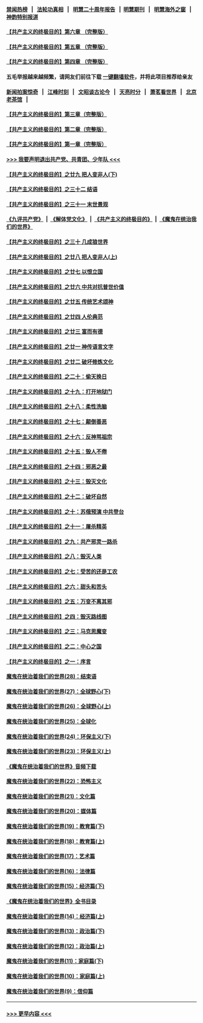#### [禁闻热榜](热点新闻.md?=0)  &nbsp;&nbsp;|&nbsp;&nbsp; [法轮功真相](https://github.com/gfw-breaker/truth/blob/master/README.md?=0) &nbsp;&nbsp;|&nbsp;&nbsp; [明慧二十周年报告](https://github.com/gfw-breaker/mh-reports/blob/master/README.md?=0) &nbsp;&nbsp;|&nbsp;&nbsp;[明慧期刊](https://github.com/gfw-breaker/mh-qikan) &nbsp;&nbsp;|&nbsp;&nbsp; [明慧海外之窗](https://github.com/gfw-breaker/mh-news/blob/master/README.md?=0) &nbsp;&nbsp;|&nbsp;&nbsp; [神韵特别报道](https://github.com/gfw-breaker/mh-news/blob/master/shenyun.md?=0)
#### [【共产主义的终极目的】第六章 （完整版）](../pages/nsc422/n11428913.md?t=03101332) 
#### [【共产主义的终极目的】第五章 （完整版）](../pages/nsc422/n11428912.md?t=03101332) 
#### [【共产主义的终极目的】第四章 （完整版）](../pages/nsc422/n11428907.md?t=03101332) 
#### 五毛举报越来越频繁，请网友们前往下载 [一键翻墙软件](https://github.com/gfw-breaker/ssr-accounts)，并将此项目推荐给亲友
#### [新闻拍案惊奇](https://github.com/gfw-breaker/banned-news/blob/master/pages/link4.md) &nbsp;&nbsp;|&nbsp;&nbsp; [江峰时刻](https://github.com/gfw-breaker/banned-news/blob/master/pages/link4.md) &nbsp;&nbsp;|&nbsp;&nbsp; [文昭谈古论今](https://github.com/gfw-breaker/banned-news/blob/master/pages/link4.md) &nbsp;&nbsp;|&nbsp;&nbsp; [天亮时分](https://github.com/gfw-breaker/banned-news/blob/master/pages/link4.md) &nbsp;&nbsp;|&nbsp;&nbsp; [萧茗看世界](https://github.com/gfw-breaker/banned-news/blob/master/pages/link4.md) &nbsp;&nbsp;|&nbsp;&nbsp; [北京老茶馆](https://github.com/gfw-breaker/banned-news/blob/master/pages/link4.md) &nbsp;&nbsp;|&nbsp;&nbsp; 
#### [【共产主义的终极目的】第三章（完整版）](../pages/nsc422/n11428848.md?t=03101332) 
#### [【共产主义的终极目的】第二章（完整版）](../pages/nsc422/n11428831.md?t=03101332) 
#### [【共产主义的终极目的】第一章（完整版）](../pages/nsc422/n11417651.md?t=03101332) 
#### [>>> 我要声明退出共产党、共青团、少年队 <<<](https://github.com/begood0513/goodnews/blob/master/quit/letter.md) 
#### [【共产主义的终极目的】之廿九 把人变非人(下)](../pages/nsc422/n11344140.md?t=03101332) 
#### [【共产主义的终极目的】之三十二 结语](../pages/nsc422/n11360535.md?t=03101332) 
#### [【共产主义的终极目的】之三十一 末世景观](../pages/nsc422/n11351129.md?t=03101332) 
#### [《九评共产党》](https://github.com/begood0513/9ping.md/blob/master/README.md) &nbsp;|&nbsp; [《解体党文化》](../../../../jtdwh.md/blob/master/README.md)  &nbsp;|&nbsp; [《共产主义的终极目的》](../../../../gczydzjmd.md/blob/master/README.md) &nbsp;|&nbsp; [《魔鬼在统治我们的世界》](../../../../mgztzwmdsj.md/blob/master/README.md) 
#### [【共产主义的终极目的】之三十 几成狼世界](../pages/nsc422/n11348280.md?t=03101332) 
#### [【共产主义的终极目的】之廿八 把人变非人(上)](../pages/nsc422/n11340492.md?t=03101332) 
#### [【共产主义的终极目的】之廿七 以恨立国](../pages/nsc422/n11336944.md?t=03101332) 
#### [【共产主义的终极目的】之廿六 中共对抗普世价值](../pages/nsc422/n11324785.md?t=03101332) 
#### [【共产主义的终极目的】之廿五 传统艺术颂神](../pages/nsc422/n11296396.md?t=03101332) 
#### [【共产主义的终极目的】之廿四 人伦典范](../pages/nsc422/n11296397.md?t=03101332) 
#### [【共产主义的终极目的】之廿三 富而有德](../pages/nsc422/n11283598.md?t=03101332) 
#### [【共产主义的终极目的】之廿一 神传语言文字](../pages/nsc422/n11263265.md?t=03101332) 
#### [【共产主义的终极目的】之廿二 破坏修炼文化](../pages/nsc422/n11245728.md?t=03101332) 
#### [【共产主义的终极目的】之二十：偷天换日](../pages/nsc422/n11238846.md?t=03101332) 
#### [【共产主义的终极目的】之十九：打开地狱门](../pages/nsc422/n11206376.md?t=03101332) 
#### [【共产主义的终极目的】之十八：柔性洗脑](../pages/nsc422/n11199994.md?t=03101332) 
#### [【共产主义的终极目的】之十七：颠倒善恶](../pages/nsc422/n11179782.md?t=03101332) 
#### [【共产主义的终极目的】之十六：反神骂祖宗](../pages/nsc422/n11166798.md?t=03101332) 
#### [【共产主义的终极目的】之十五：毁人不倦](../pages/nsc422/n11166792.md?t=03101332) 
#### [【共产主义的终极目的】之十四：邪恶之最](../pages/nsc422/n11150249.md?t=03101332) 
#### [【共产主义的终极目的】之十三：毁灭文化](../pages/nsc422/n11135227.md?t=03101332) 
#### [【共产主义的终极目的】之十二：破坏自然](../pages/nsc422/n11135214.md?t=03101332) 
#### [【共产主义的终极目的】之十：苏俄预演 中共登台](../pages/nsc422/n11118424.md?t=03101332) 
#### [【共产主义的终极目的】之十一：屠杀精英](../pages/nsc422/n11118442.md?t=03101332) 
#### [【共产主义的终极目的】之九：共产邪灵一路杀](../pages/nsc422/n11114139.md?t=03101332) 
#### [【共产主义的终极目的】之八：毁灭人类](../pages/nsc422/n11108503.md?t=03101332) 
#### [【共产主义的终极目的】之七：受苦的还是工农](../pages/nsc422/n11101809.md?t=03101332) 
#### [【共产主义的终极目的】之六：甜头和苦头](../pages/nsc422/n11096971.md?t=03101332) 
#### [【共产主义的终极目的】之五：万变不离其邪](../pages/nsc422/n11091285.md?t=03101332) 
#### [【共产主义的终极目的】之四：毁灭路线图](../pages/nsc422/n11086284.md?t=03101332) 
#### [【共产主义的终极目的】之三：马克思魔变](../pages/nsc422/n11061941.md?t=03101332) 
#### [【共产主义的终极目的】之二：中心之国](../pages/nsc422/n11047728.md?t=03101332) 
#### [【共产主义的终极目的】之一：序言](../pages/nsc422/n11086077.md?t=03101332) 
#### [魔鬼在统治着我们的世界(28)：结束语](../pages/nsc422/n10936246.md?t=03101332) 
#### [魔鬼在统治着我们的世界(27)：全球野心(下)](../pages/nsc422/n10928319.md?t=03101332) 
#### [魔鬼在统治着我们的世界(26)：全球野心(上)](../pages/nsc422/n10900318.md?t=03101332) 
#### [魔鬼在统治着我们的世界(25)：全球化](../pages/nsc422/n10788205.md?t=03101332) 
#### [魔鬼在统治着我们的世界(24)：环保主义(下)](../pages/nsc422/n10695307.md?t=03101332) 
#### [魔鬼在统治着我们的世界(23)：环保主义(上)](../pages/nsc422/n10688613.md?t=03101332) 
#### [《魔鬼在统治着我们的世界》音频下载](../pages/nsc422/n10635553.md?t=03101332) 
#### [魔鬼在统治着我们的世界(22)：恐怖主义](../pages/nsc422/n10614727.md?t=03101332) 
#### [魔鬼在统治着我们的世界(21)：文化篇](../pages/nsc422/n10597706.md?t=03101332) 
#### [魔鬼在统治着我们的世界(20)：媒体篇](../pages/nsc422/n10586579.md?t=03101332) 
#### [魔鬼在统治着我们的世界(19)：教育篇(下)](../pages/nsc422/n10564808.md?t=03101332) 
#### [魔鬼在统治着我们的世界(18)：教育篇(上)](../pages/nsc422/n10526970.md?t=03101332) 
#### [魔鬼在统治着我们的世界(17)：艺术篇](../pages/nsc422/n10499093.md?t=03101332) 
#### [魔鬼在统治着我们的世界(16)：法律篇](../pages/nsc422/n10485969.md?t=03101332) 
#### [魔鬼在统治着我们的世界(15)：经济篇(下)](../pages/nsc422/n10469975.md?t=03101332) 
#### [《魔鬼在统治着我们的世界》全书目录](../pages/nsc422/n10464261.md?t=03101332) 
#### [魔鬼在统治着我们的世界(14)：经济篇(上)](../pages/nsc422/n10457370.md?t=03101332) 
#### [魔鬼在统治着我们的世界(13)：政治篇(下)](../pages/nsc422/n10448270.md?t=03101332) 
#### [魔鬼在统治着我们的世界(12)：政治篇(上)](../pages/nsc422/n10444576.md?t=03101332) 
#### [魔鬼在统治着我们的世界(11)：家庭篇(下)](../pages/nsc422/n10440961.md?t=03101332) 
#### [魔鬼在统治着我们的世界(10)：家庭篇(上)](../pages/nsc422/n10435448.md?t=03101332) 
#### [魔鬼在统治着我们的世界(9)：信仰篇](../pages/nsc422/n10432159.md?t=03101332) 

----
#### [ >>> 更早内容 <<< ](../indexes/nsc422-earlier.md)
